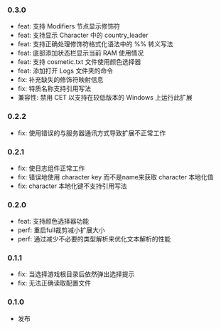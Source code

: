 ### 0.3.0

- feat: 支持 Modifiers 节点显示修饰符
- feat: 支持显示 Character 中的 country_leader
- feat: 支持正确处理修饰符格式化语法中的 %% 转义写法
- feat: 底部添加状态栏显示当前 RAM 使用情况
- feat: 支持 cosmetic.txt 文件使用颜色选择器
- feat: 添加打开 Logs 文件夹的命令
- fix: 补充缺失的修饰符映射信息
- fix: 特质名称支持引用写法
- 兼容性: 禁用 CET 以支持在较低版本的 Windows 上运行此扩展

### 0.2.2

- fix: 使用错误的与服务器通讯方式导致扩展不正常工作

### 0.2.1

- fix: 使日志组件正常工作
- fix: 错误地使用 character key 而不是name来获取 character 本地化值
- fix: character 本地化键不支持引用写法

### 0.2.0

- feat: 支持颜色选择器功能
- perf: 重启full裁剪减小扩展大小
- perf: 通过减少不必要的类型解析来优化文本解析的性能

### 0.1.1

- fix: 当选择游戏根目录后依然弹出选择提示
- fix: 无法正确读取配置文件

### 0.1.0

- 发布
